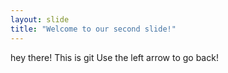 ```yaml
---
layout: slide
title: "Welcome to our second slide!"
---
```

hey there! This is git
Use the left arrow to go back!
